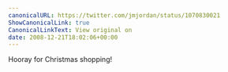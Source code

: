 ```yaml
---
canonicalURL: https://twitter.com/jmjordan/status/1070830021
ShowCanonicalLink: true
CanonicalLinkText: View original on
date: 2008-12-21T18:02:06+00:00
---
```

Hooray for Christmas shopping!